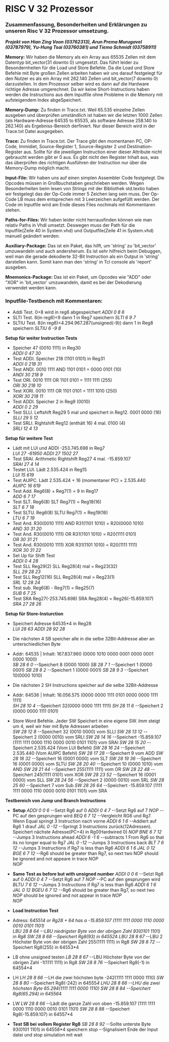 # RISC V 32 Prozessor

### Zusammenfassung, Besonderheiten und Erklärungen zu unseren Risc V 32 Prozessor umsetzung.
***Projekt von Hian Zing Voon (03762313), Arun Prema Murugavel (03787979), Yu-Hung Tsai (03760381) und Tiemo Schmidt (03758911)***

**Memory:** Wir haben die Memory als ein Array aus 65535 Zellen mit dem Datentyp bit_vector(31 downto 0) umgesetzt. Das führt leider zu Besondernheiten für die Load und Store Befehle. Da die Load und Store Befehle mit Byte großen Zellen arbeiten haben wir uns darauf festgelegt für den Nutzer es als ein Array mit 262.140 Zellen und bit_vector(7 downto 0) darzustellen. In dem Prozessor selber wird es dann auf die Hardware richtige Adresse umgerechnet. Da wir keine Short-Instructions haben werden die Instructions aus dem Inputfile ohne Probleme in die Memory mit aufsteigendem Index abgeSpeichert.

**Memory-Dump:** Zu finden in Trace.txt. Weil 65.535 einzelne Zellen ausgeben und überprüfen umständlich ist haben wir die letzten 1000 Zellen (als Hardware-Adresse 64535 to 65535, als software Adresse 258.140 to 262.140) als Ergebniss-Bereich derfiniert. Nur dieser Bereich wird in der Trace.txt Datei ausgegeben.

**Trace:** Zu finden in Trace.txt. Der Trace gibt den momentanen PC, OP-Code, Immidiet, Source-Register 1, Source-Register 2 und Destination-Register aus. Sollte für die jeweiligen Instruction einer dieser Attribute nicht gebraucht werden gibt er 0 aus. Es gibt nicht den Register Inhalt aus, was das überprüfen des richtigen Ausführen der Instruction nur über die Memory-Dump möglich macht.

**Input-File:** Wir haben uns auf einen simplen Assembler Code festgelegt. Die Opcodes müssen in Großbuchstaben geschrieben werden.	Wegen Besonderheiten beim lesen von Strings mit der Bibliothek std.textio haben wir festgelegt das der Op-Code immer 5 Zeichen lang sein muss. Der Op-Code LB muss dem entsprechen mit 3 Leerzeichen aufgefüllt werden. Der Code im Inputfile wird am Ende dieses Files nochmals mit Kommentaren stehen.

**Paths-for-Files:** Wir haben leider nicht herrausfinden können wie man relativ Paths in Vhdl umsetzt. Deswegen muss der Path für die Inputfile(Zeile 40 in System.vhd) und Outputfile(Zeile 41 in System.vhd) manuell geändert werden.

**Auxiliary-Package:** Das ist ein Paket, das hilft, um 'string' zu 'bit_vector' umzuwandeln und auch andersherum. Es ist sehr hilfreich beim Debuggen, weil man die gerade dekodierte 32-Bit Instruction als ein Output in 'string' darstellen kann.	Somit kann man den 'string' in Tcl console als 'report' ausgeben. 

**Mnemonics-Package:** Das ist ein Paket, um Opcodes wie "ADD" oder "XOR" in 'bit_vector' umzuwandeln, damit es bei der Dekodierung verwendet werden kann. 

### Inputfile-Testbench mit Kommentaren:
- Addi Test. 0+8 wird in reg6 abgespeichert
	*ADDI  0 8 6*
- SLTI Test. 8(in reg6)<9 dann 1 in Reg7 speichern
	*SLTI  6 9 7*
- SLTIU Test. 8(in reg6)<4.294.967.287(unsigned(-9)) dann 1 in Reg8 speichern
	*SLTIU 6 -9 8*

**Setup für weiter Instruction Tests**
- Speicher 47 (0010 1111) in Reg30 <br />
	*ADDI  0 47 30*
- Test ADDI. Speicher 218 (1101 0101) in Reg31<br />
	*ADDI  0 218 31*
- Test ANDI. 0010 1111 AND 1101 0101 = 0000 0101 (10)<br />
	*ANDI  30 218 9*
- Test ORI. 0010 1111 OR 1101 0101 = 1111 1111 (255)<br />
	*ORI  30 218 10*
- Test XORI. 0010 1111 OR 1101 0101 = 1111 1010 (250)<br />
	*XORI  30 218 11*
- Test ADDI. Speicher 2 in Reg9 (0010)<br />
	*ADDI  0 2 29*
- Test SLLI. Leftshift Reg29 5 mal und speichert in Reg12. 0001 0000 (16)<br />
	*SLLI  29 5 12*
- Test SRLI. Rightshift Reg12 (enthält 16) 4 mal. 0100 (4)<br />
	*SRLI  12 4 13*

**Setup für weitere Test**
- Lädt mit LUI und ADDI -253.745.698 in Reg7<br />
	*LUI  27 -61950*
	*ADDI  27 1502 27*
- Test SRAI. Arithmetic Rightshift Reg27 4 mal. -15.859.107<br />
	*SRAI  27 4 14*
- Testet LUI. Lädt 2.535.424 in Reg15<br />
	*LUI  15 619*
- Test AUIPC. Lädt 2.535.424 + 16 (momentaner PC) = 2.535.440<br />
	*AUIPC 16 619*
- Test Add. Reg6(8) + Reg7(1) = 9 in Reg17<br />
	*ADD  6 7 17*
- Test SLT. Reg6(8) SLT Reg7(1) = Reg18(16)<br />
	*SLT  6 7 18*
- Test SLTU. Reg6(8) SLTU Reg7(1) = Reg19(16)<br />
	*LTU  6 7 19*
- Test And. R30(0010 1111) AND R31(1101 1010) = R20(0000 1010)<br />
	*AND  30 31 20*
- Test And. R30(0010 1111) OR R31(1101 1010) = R20(1111 0101)<br />
	*OR  30 31 21*
- Test And. R30(0010 1111) XOR R31(1101 1010) = R20(1111 1111)<br />
	*XOR  30 31 22*
- Set Up für Shift Test<br />
	*ADDI  0 4 28*
- Test SLL Reg29(2) SLL Reg28(4) mal = Reg23(32)<br />
	*SLL  29 28 23*
- Test SLL Reg12(16) SLL Reg28(4) mal = Reg23(1)<br />
	*SRL  12 28 24*
- Test sub. Reg6(8) - Reg7(1) = Reg25(7)<br />
	*SUB  6 7 25*
- Test SRA Reg27(-253.745.698) SRA Reg28(4) = Reg26(-15.859.107)<br />
	*SRA  27 28 26*

**Setup für Store-Insturction**
- Speichert Adresse 64535*4 in Reg28<br />
	*LUI   28 63*
	*ADDI  28 92 28*

- Die nächsten 4 SB speicher alle in die selbe 32Bit-Addresse aber an unterschiedlichen Byte
- Addr: 64535 | Inhalt: 167.837.960 (0000 1010 0000 0001 0000 0001 0000 1000)<br />
	*SB    28 6 0* 	--Speichert 8 (0000 1000)
	*SB    28 7 1*	--Speichert 1 (0000 0001)
	*SB    28 8 2*	--Speichert 1 (0000 0001)
	*SB    28 9 3*	--Speichert 10(0000 1010)
- Die nächsten 2 SH Instructions speicher auf die selbe 32Bit-Addresse
- Addr: 64536 | Inhalt: 16.056.575 (0000 0000 1111 0101 0000 0000 1111 1111)<br />
	*SH    28 10 4*	--Speichert 32(0000 0000 1111 1111)
	*SH    28 11 6*	--Speichert 2 (0000 0000 1111 0101)
- Store Word Befehle. Jeder SW Speichert in eine eigene SW. _Imm_ steigt um 4, weil wir hier mit Byte Adressen arbeiten<br />
	*SW    28 12 8*	--Speichert 32 (0010 0000) vom SLLI
	*SW    28 13 12*	--Speichert 2  (0000 0010) vom SRLI
	*SW    28 14 16*	--Speichert -15.859.107 (1111 1111 0000 1110 0000 0010 0101 1101) vom SRAI 
	*SW    28 15 20*	--Speichert 2.535.424 (Vom LUI Befehl)
	*SW    28 16 24*	--Speichert 2.535.440 (Vom AUIPC Befehl)
	*SW    28 17 28*	--Speichert 9 vom ADD
	*SW    28 18 32*	--Speichert 16 (0001 0000) vom SLT
	*SW    28 19 36*	--Speichert 16 (0001 0000) vom SLTU
	*SW    28 20 40*	--Speichert 10 (0000 1010) vom AND
	*SW    28 21 44*	--Speichert 255(1111 1111) vom OR
	*SW    28 22 48*	--Speichert 245(1111 0101) vom XOR
	*SW    28 23 52*	--Speichert 16 (0001 0000) vom SLL
	*SW    28 24 56*	--Speichert 2  (0000 0010) vom SRL
	*SW    28 25 60*	--Speichert 7 vom Sub
	*SW    28 26 64*	--Speichert -15.859.107 (1111 1111 0000 1110 0000 0010 0101 1101) vom SRA 

**Testbereich von Jump und Branch Instructions**
- **Setup**
	*ADDI  0 0 6*	--Setzt Rg6 auf 0
	*ADDI  0 4 7* 	--Setzt Rg6 auf 7
	*NOP*   		--PC auf den gesprungen wird
	*BEQ   6 7 12*	--Vergleicht RG6 und Rg7. Wenn Equal springt 3 Instruction nach vorne
	*ADDI  6 1 6*	--Addiert auf Rg6 1 drauf
	*JAL   0 -12*	--Springt 3 Instructions zurück(12Adressen). Speichert nächste Adresse(PC+4) in Rg0(Hardwired 0)
	*NOP*
	*BNE   6 7 12*	--Jumps 3 Instructions ahead 
	*ADDI  6 -1 6*	--subtracts 1 From Rg6 so that its no longer equal to Rg7
	*JAL   0 -12*	--Jumps 3 Instructions back
	*BLT   7 6 12*	--Jumps 3 Instructions if Rg7 is less than Rg6
	*ADDI  6 1 6*
	*JAL   0 12*
	*BGE   6 7 12*	--Rg6 should be greater than Rg7, so next two NOP should be ignored and not appeare in trace
	*NOP*		
	*NOP*

- **Same Test as before but with unsigned number**
	*ADDI  0 0 6*	--Setzt Rg6 auf 0
	*ADDI  0 4 7* 	--Setzt Rg6 auf 7
	*NOP*   		--PC auf den gesprungen wird
	*BLTU  7 6 12*	--Jumps 3 Instructions if Rg7 is less than Rg6
	*ADDI  6 1 6*
	*JAL   0 12*
	*BGEU  6 7 12*	--Rg6 should be greater than Rg7, so next two _NOP_ should be ignored and not appear in trace
	*NOP*   		
	*NOP*

- **Load Instruction Test**
- Adress: 64551*4 or Rg28 + 64 has a -15.859.107 (1111 1111 0000 1110 0000 0010 0101 1101)<br />
*LBU   28 8 64* 	--LBU niedrigster Byte von der obrigen Zahl 93(0101 1101) in Rg8 
*SW    28 8 68* 	--Speichert Rg8(93) in 64552*4
*LBU   28 8 67* 	--LBU 2 Höchster Byte von der obrigen Zahl 255(1111 1111) in Rg8 
*SW    28 8 72* 	--Speichert Rg8(255) in 64553*4
- LB ohne unsigned testen
*LB    28 8 67* 	--LBU Höchster Byte von der obrigen Zahl -1(1111 1111) in Rg8 
*SW    28 8 76* 	--Speichert Rg8(-1) in 64554*4
- LH 
*LH    28 8 66*	--LH die zwei höchsten byte -242(1111 1111 0000 1110)
*SW    28 8 80* 	--Speichert Rg8(-242) in 64555*4
*LHU   28 8 66* 	--LHU die zwei höchsten Byte 65.294(1111 1111 0000 1110)
*SW    28 8 84*	--Speichert Rg8(65.294) in 64556*4
- LW
*LW    28 8 66*   --Lädt die ganze Zahl von oben -15.859.107 (1111 1111 0000 1110 0000 0010 0101 1101)
*SW    28 8 88*	--Speichert  Rg8(-15.859.107) in 64557*4

- **Test SB bei vollem Register Rg8**
*SB    28 8 92*   --Sollte unterste Byte 93(0101 1101) in 64558*4 speichern
*stop* --Signalisiert Ende der Input datei und stop simulation mit wait



